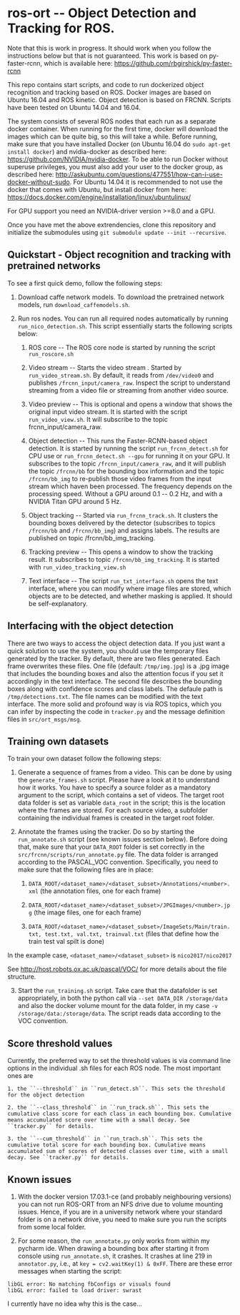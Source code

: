 # ros-ort -- Object Detection and Tracking for ROS.

Note that this is work in progress. It should work when you follow the instructions below but that is not guaranteed. This work is based on py-faster-rcnn, which is available here: https://github.com/rbgirshick/py-faster-rcnn

This repo contains start scripts, and code to run dockerized object recognition and tracking based on ROS. Docker images are based on Ubuntu 16.04 and ROS kinetic. Object detection is based on FRCNN. Scripts have been tested on Ubuntu 14.04 and 16.04.

The system consists of several ROS nodes that each run as a separate docker container. When running for the first time, docker will download the images which can be quite big, so this will take a while. Before running, make sure that you have installed Docker (on Ubuntu 16.04 do ```sudo apt-get install docker```) and nvidia-docker as described here: https://github.com/NVIDIA/nvidia-docker. To be able to run Docker without superuse privileges, you must also add your user to the docker group, as described here: http://askubuntu.com/questions/477551/how-can-i-use-docker-without-sudo. For Ubuntu 14.04 it is recommended to not use the docker that comes with Ubuntu, but install docker from here: https://docs.docker.com/engine/installation/linux/ubuntulinux/

For GPU support you need an NVIDIA-driver version >=8.0 and a GPU.

Once you have met the above extrendencies, clone this repository and initialize the submodules using ```git submodule update --init --recursive```. 

## Quickstart - Object recognition and tracking with pretrained networks

To see a first quick demo, follow the following steps:

1. Download caffe network models. 
	To download the pretrained network models, run ```download_caffemodels.sh```.

2. Run ros nodes. You can run all required nodes automatically by running ```run_nico_detection.sh```. This script essentially starts the following scripts below:

	1. ROS core -- The ROS core node is started by running the script ```run_roscore.sh```

	2. Video stream -- 
		Starts the video stream . Started by ```run_video_stream.sh```. By default, it reads from ``/dev/video0`` and publishes `/frcnn_input/camera_raw`. Inspect the script to understand streaming from a video file or streaming from another video source. 
	
	3. Video preview -- 
		This is optional and opens a window that shows the original input video stream. It is started with the script ```run_video_view.sh```. It will subscribe to the topic frcnn_input/camera_raw. 
		
	4. Object detection -- 
		This runs the Faster-RCNN-based object detection. It is started by running the script ```run_frcnn_detect.sh``` for CPU use or ```run_frcnn_detect.sh --gpu``` for running it on your GPU. It subscribes to the topic `/frcnn_input/camera_raw`, and it will publish the topic `/frcnn/bb` for the bounding box information and the topic `/frcnn/bb_img` to re-publish those video frames from the input stream which haven been processed. The frequency depends on the processing speed. Without a GPU around 0.1 -- 0.2 Hz, and with a NVIDIA Titan GPU around 5 Hz. 
		
	5. Object tracking -- Started via ```run_frcnn_track.sh```. It clusters the bounding boxes delivered by the detector (subscribes to topics `/frcnn/bb` and `/frcnn/bb_img`) and assigns labels. The results are published on topic /frcnn/bb_img_tracking. 
		
		

	6. Tracking preview -- 
		This opens a window to show the tracking result. It subscribes to topic `/frcnn/bb_img_tracking`. It is started with ```run_video_tracking_view.sh```

	7. Text interface -- 
		The script ```run_txt_interface.sh```  opens the text interface, where you can modify where image files are stored, which objects are to be detected, and whether masking is applied. It should be self-explanatory. 


## Interfacing with the object detection 

There are two ways to access the object detection data. If you just want a quick solution to use the system, you should use the temporary files generated by the tracker. By default, there are two files generated. Each frame overwrites these files. One file (default: `/tmp/img.jpg`) is a .jpg image that includes the bounding boxes and also the attention focus if you set it accordingly in the text interface. The second file describes the bounding boxes along with confidence scores and class labels. The defaule path is `/tmp/detections.txt`. The file names can be modified with the text interface. The more solid and profound way is via ROS topics, which you can infer by inspecting the code in `tracker.py` and the message definition files in `src/ort_msgs/msg`. 
		

## Training own datasets

To train your own dataset follow the following steps:

1. Generate a sequence of frames from a video. This can be done by using the ``generate_frames.sh`` script. Please have a look at it to understand how it works. You have to specify a source folder as a mandatory argument to the script, which contains a set of videos. The target root data folder is set as variable `data_root` in the script; this is the location where the frames are stored. For each source video, a subfolder containing the individual frames is created in the target root folder. 

2. Annotate the frames using the tracker. Do so by starting the `run_annotate.sh` script (see known issues section below). Before doing that, make sure that your `DATA_ROOT` folder is set correctly in the `src/frcnn/scripts/run_annotate.py` file. The data folder is arranged according to the PASCAL_VOC convention. Specifically, you need to make sure that the following files are in place: 
	
	1. ``DATA_ROOT/<dataset_name>/<dataset_subset>/Annotations/<number>.xml`` (the annotation files, one for each frame)

	2. ``DATA_ROOT/<dataset_name>/<dataset_subset>/JPGImages/<number>.jpg`` (the image files, one for each frame)

	3. ``DATA_ROOT/<dataset_name>/<dataset_subset>/ImageSets/Main/train.txt, test.txt, val.txt, trainval.txt`` (files that define how the train test val spilt is done)

In the example case, ``<dataset_name>/<dataset_subset>`` is ``nico2017/nico2017``

See http://host.robots.ox.ac.uk/pascal/VOC/ for more details about the file structure.

3. Start the `run_training.sh` script. Take care that the datafolder is set appropriately, in both the python call via ``--set DATA_DIR /storage/data`` and also the docker volume mount for the data folder, in my case ``-v /storage/data:/storage/data``. The script reads data according to the VOC convention. 

## Score threshold values

Currently, the preferred way to set the threshold values is via command line options in the individual .sh files for each ROS node. The most important ones are 
	
	1. the ``--threshold`` in ``run_detect.sh``. This sets the threshold for the object detection

	2. the ``--class_threshold`` in ``run_track.sh``. This sets the cumulative class score for each class in each bounding box. Cumulative means accumulated score over time with a small decay. See ``tracker.py`` for details. 

	3. the ``--cum_threshold`` in ``run_trach.sh``. This sets the cumulative total score for each bounding box. Cumulative means accumulated sum of scores of detected classes over time, with a small decay. See ``tracker.py`` for details. 


## Known issues

1. With the docker version 17.03.1-ce (and probably neighbouring versions) you can not run ROS-ORT from an NFS drive due to volume mounting issues. Hence, if you are in a university network where your standard folder is on a network drive, you need to make sure you run the scripts from some local folder. 

2. For some reason, the `run_annotate.py` only works from within my pycharm ide. When drawing a bounding box after starting it from console using `run_annotate.sh`, it crashes. It crashes at line 219 in `annotator.py`, i.e., at `key = cv2.waitKey(1) & 0xFF`. There are these error messages when starting the script:
```
libGL error: No matching fbConfigs or visuals found
libGL error: failed to load driver: swrast
```
I currently have no idea why this is the case...




